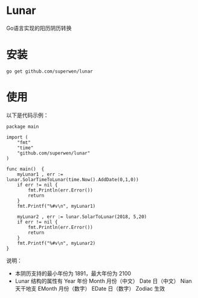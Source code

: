 # Lunar
Go语言实现的阳历阴历转换

# 安装
```
go get github.com/superwen/lunar
```

# 使用
以下是代码示例：
```
package main

import (
	"fmt"
	"time"
	"github.com/superwen/lunar"
)

func main()  {
	myLunar1 , err := lunar.SolarTimeToLunar(time.Now().AddDate(0,1,0))
	if err != nil {
		fmt.Println(err.Error())
		return
	}
	fmt.Printf("%#v\n", myLunar1)

	myLunar2 , err := lunar.SolarToLunar(2018, 5,20)
    if err != nil {
    	fmt.Println(err.Error())
    	return
    }
    fmt.Printf("%#v\n", myLunar2)
}
```
说明：
- 本阴历支持的最小年份为 1891，最大年份为 2100
- Lunar 结构的属性有
  Year 年份
  Month 月份（中文）
  Date 日（中文）
  Nian 天干地支
  EMonth 月份（数字）
  EDate 日（数字）
  Zodiac 生效

